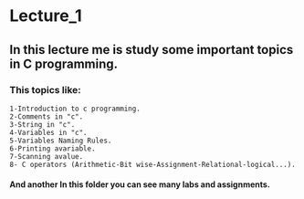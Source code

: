 # Lecture_1 
## In this lecture me is study some important  topics in C programming.
### This topics like:
    1-Introduction to c programming.
    2-Comments in "c".
    3-String in "c".
    4-Variables in "c".
    5-Variables Naming Rules.
    6-Printing avariable.
    7-Scanning avalue.
    8- C operators (Arithmetic-Bit wise-Assignment-Relational-logical...).
#### And another In this folder you can see many labs and assignments.

    


    
